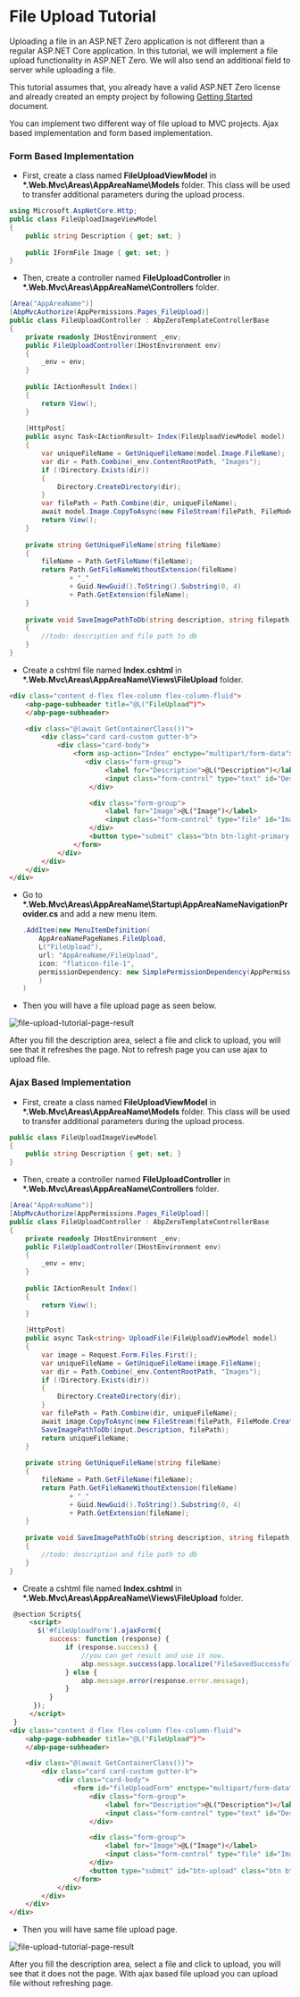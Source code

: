 # File Upload Tutorial

Uploading a file in an ASP.NET Zero application is not different than a regular ASP.NET Core application. In this tutorial, we will implement a file upload functionality in ASP.NET Zero. We will also send an additional field to server while uploading a file.

This tutorial assumes that, you already have a valid ASP.NET Zero license and already created an empty project by following [Getting Started](Getting-Started-Angular.md) document.

You can implement two different way of file upload to MVC projects. Ajax based implementation and form based implementation.

### Form Based Implementation

* First, create a class named **FileUploadViewModel** in **\*.Web.Mvc\Areas\AppAreaName\Models** folder. This class will be used to transfer additional parameters during the upload process.

```csharp
using Microsoft.AspNetCore.Http;
public class FileUploadImageViewModel
{
    public string Description { get; set; }
    
    public IFormFile Image { get; set; }
}
```

* Then, create a controller named **FileUploadController** in **\*.Web.Mvc\Areas\AppAreaName\Controllers** folder.

```csharp
[Area("AppAreaName")]
[AbpMvcAuthorize(AppPermissions.Pages_FileUpload)]
public class FileUploadController : AbpZeroTemplateControllerBase
{
    private readonly IHostEnvironment _env;
    public FileUploadController(IHostEnvironment env)
    {
        _env = env;
    }
    
    public IActionResult Index()
    {
        return View();
    }
    
    [HttpPost]
    public async Task<IActionResult> Index(FileUploadViewModel model)
    {
        var uniqueFileName = GetUniqueFileName(model.Image.FileName);
        var dir = Path.Combine(_env.ContentRootPath, "Images");
        if (!Directory.Exists(dir))
        {
            Directory.CreateDirectory(dir);
        }
        var filePath = Path.Combine(dir, uniqueFileName);
        await model.Image.CopyToAsync(new FileStream(filePath, FileMode.Create));
        return View();
    }
    
    private string GetUniqueFileName(string fileName)
    {
        fileName = Path.GetFileName(fileName);
        return Path.GetFileNameWithoutExtension(fileName)
               + "_"
               + Guid.NewGuid().ToString().Substring(0, 4)
               + Path.GetExtension(fileName);
    }
    
    private void SaveImagePathToDb(string description, string filepath)
    {
        //todo: description and file path to db
    }
}
```

* Create a cshtml file named **Index.cshtml** in **\*.Web.Mvc\Areas\AppAreaName\Views\FileUpload** folder.

```html
<div class="content d-flex flex-column flex-column-fluid">
    <abp-page-subheader title="@L("FileUpload")">
    </abp-page-subheader>

    <div class="@(await GetContainerClass())">
        <div class="card card-custom gutter-b">
            <div class="card-body">
                <form asp-action="Index" enctype="multipart/form-data">
                   <div class="form-group">
                        <label for="Description">@L("Description")</label>
                        <input class="form-control" type="text" id="Description" name="Description" required>
                    </div>

                    <div class="form-group">
                        <label for="Image">@L("Image")</label>
                        <input class="form-control" type="file" id="Image" name="Image" required>
                    </div>
                    <button type="submit" class="btn btn-light-primary font-weight-bold close-button">@L("Upload")</button>
                </form>
            </div>
        </div>
    </div>
</div>
```

* Go to **\*.Web.Mvc\Areas\AppAreaName\Startup\AppAreaNameNavigationProvider.cs** and add a new menu item.

  ```csharp
  .AddItem(new MenuItemDefinition(
      AppAreaNamePageNames.FileUpload,
      L("FileUpload"),
      url: "AppAreaName/FileUpload",
      icon: "flaticon-file-1",
      permissionDependency: new SimplePermissionDependency(AppPermissions.Pages_FileUpload)
      )
  )
  ```

* Then you will have a file upload page as seen below.

![file-upload-tutorial-page-result](images/file-upload-tutorial-page-result.png)

After you fill the description area, select a file and click to upload, you will see that it refreshes the page. Not to refresh page you can use ajax to upload file.



### Ajax Based Implementation

* First, create a class named **FileUploadViewModel** in **\*.Web.Mvc\Areas\AppAreaName\Models** folder. This class will be used to transfer additional parameters during the upload process.

```csharp
public class FileUploadImageViewModel
{
    public string Description { get; set; }
}
```

* Then, create a controller named **FileUploadController** in **\*.Web.Mvc\Areas\AppAreaName\Controllers** folder.

```csharp
[Area("AppAreaName")]
[AbpMvcAuthorize(AppPermissions.Pages_FileUpload)]
public class FileUploadController : AbpZeroTemplateControllerBase
{
    private readonly IHostEnvironment _env;
    public FileUploadController(IHostEnvironment env)
    {
        _env = env;
    }
    
    public IActionResult Index()
    {
        return View();
    }
    
    [HttpPost]
    public async Task<string> UploadFile(FileUploadViewModel model)
    {
       	var image = Request.Form.Files.First();
        var uniqueFileName = GetUniqueFileName(image.FileName);
        var dir = Path.Combine(_env.ContentRootPath, "Images");
        if (!Directory.Exists(dir))
        {
            Directory.CreateDirectory(dir);
        }
        var filePath = Path.Combine(dir, uniqueFileName);
        await image.CopyToAsync(new FileStream(filePath, FileMode.Create));
        SaveImagePathToDb(input.Description, filePath);
        return uniqueFileName;
    }
    
    private string GetUniqueFileName(string fileName)
    {
        fileName = Path.GetFileName(fileName);
        return Path.GetFileNameWithoutExtension(fileName)
               + "_"
               + Guid.NewGuid().ToString().Substring(0, 4)
               + Path.GetExtension(fileName);
    }
    
    private void SaveImagePathToDb(string description, string filepath)
    {
        //todo: description and file path to db
    }
}
```

* Create a cshtml file named **Index.cshtml** in **\*.Web.Mvc\Areas\AppAreaName\Views\FileUpload** folder.

```html
 @section Scripts{
     <script>
       $('#fileUploadForm').ajaxForm({      
          success: function (response) {
              if (response.success) {
                  //you can get result and use it now.
                  abp.message.success(app.localize("FileSavedSuccessfully", response.result));                  
              } else {
                  abp.message.error(response.error.message);
              }
          }
      });
     </script>
 }
<div class="content d-flex flex-column flex-column-fluid">
    <abp-page-subheader title="@L("FileUpload")">
    </abp-page-subheader>

    <div class="@(await GetContainerClass())">
        <div class="card card-custom gutter-b">
            <div class="card-body">
                <form id="fileUploadForm" enctype="multipart/form-data" method="post" action="UploadFile">
                    <div class="form-group">
                        <label for="Description">@L("Description")</label>
                        <input class="form-control" type="text" id="Description" name="Description" required>
                    </div>

                    <div class="form-group">
                        <label for="Image">@L("Image")</label>
                        <input class="form-control" type="file" id="Image" name="Image" required>
                    </div>
                    <button type="submit" id="btn-upload" class="btn btn-light-primary font-weight-bold close-button">@L("Upload")</button>
                </form>
            </div>
        </div>
    </div>
</div>
```

* Then you will have same file upload page.

![file-upload-tutorial-page-result](images/file-upload-tutorial-page-result.png)

After you fill the description area, select a file and click to upload, you will see that it does not the page. With ajax based file upload you can upload file without refreshing page. 
